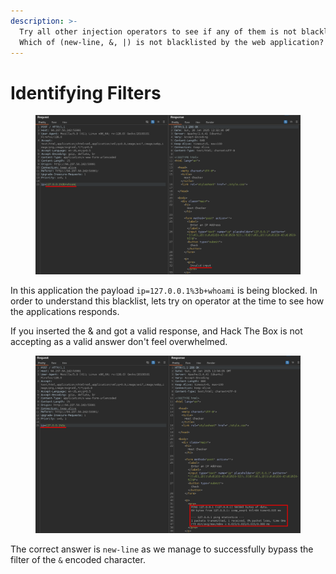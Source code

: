 ```yaml
---
description: >-
  Try all other injection operators to see if any of them is not blacklisted.
  Which of (new-line, &, |) is not blacklisted by the web application?
---
```


# Identifying Filters

<figure><img src="../../../.gitbook/assets/image (2) (1) (1) (1) (1) (1) (1) (1) (1).png" alt=""><figcaption></figcaption></figure>

In this application the payload `ip=127.0.0.1%3b+whoami` is being blocked. In order to understand this blacklist, lets try on operator at the time to see how the applications responds.

If you inserted the & and got a valid response, and Hack The Box is not accepting as a valid answer don't feel overwhelmed.&#x20;

<figure><img src="../../../.gitbook/assets/image (1) (1) (1) (1) (1) (1) (1) (1) (1) (1).png" alt=""><figcaption></figcaption></figure>

The correct answer is `new-line` as we manage to successfully bypass the filter of the `&` encoded character.
